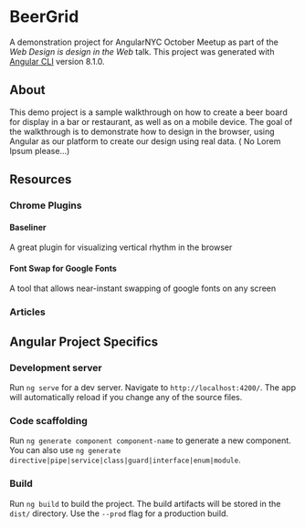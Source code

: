 # BeerGrid

A demonstration project for AngularNYC October Meetup as part of the *Web Design is design in the Web* talk. This project was generated with [Angular CLI](https://github.com/angular/angular-cli) version 8.1.0.

## About
This demo project is a sample walkthrough on how to create a beer board for display in a bar or restaurant, as well as on a mobile device. The goal of the walkthrough is to demonstrate how to design in the browser, using Angular as our platform to create our design using real data. ( No Lorem Ipsum please...)


## Resources

### Chrome Plugins

#### Baseliner
A great plugin for visualizing vertical rhythm in the browser

#### Font Swap for Google Fonts
A tool that allows near-instant swapping of google fonts on any screen


### Articles





## Angular Project Specifics
### Development server

Run `ng serve` for a dev server. Navigate to `http://localhost:4200/`. The app will automatically reload if you change any of the source files.

### Code scaffolding

Run `ng generate component component-name` to generate a new component. You can also use `ng generate directive|pipe|service|class|guard|interface|enum|module`.

### Build

Run `ng build` to build the project. The build artifacts will be stored in the `dist/` directory. Use the `--prod` flag for a production build.
